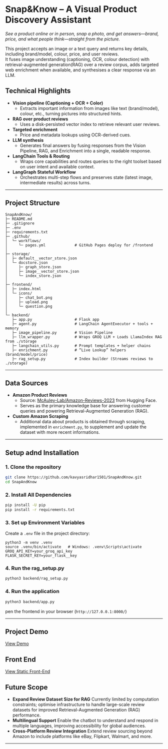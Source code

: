 # Snap&Know – A Visual Product Discovery Assistant

*See a product online or in person, snap a photo, and get answers—brand, price, and what people think—straight from the picture.*    

This project accepts an image or a text query and returns key details, including brand/model, colour, price, and user reviews.  
It fuses image understanding (captioning, OCR, colour detection) with retrieval-augmented generation(RAG) over a review corpus, adds targeted web enrichment when available, and synthesises a clear response via an LLM.

## Technical Highlights

- **Vision pipeline (Captioning + OCR + Color)**
  - Extracts important information from images like text (brand/model), colour, etc., turning pictures into structured hints.
- **RAG over product reviews**
  - Uses a disk-persisted vector index to retrieve relevant user reviews.
- **Targeted enrichment**
  - Price and metadata lookups using OCR-derived cues.
- **LLM synthesis**
  - Generates final answers by fusing responses from the Vision Pipeline, RAG, and Enrichment into a single, readable response.
- **LangChain Tools & Routing**
  - Wraps core capabilities and routes queries to the right toolset based on user intent and available context.
- **LangGraph Stateful Workflow**
  - Orchestrates multi-step flows and preserves state (latest image, intermediate results) across turns.

---

## Project Structure
```
SnapAndKnow/
├─ README.md
├─ .gitignore
├─ .env                        
├─ requirements.txt
├─ .github/
│  └─ workflows/
│     └─ pages.yml             # GitHub Pages deploy for /frontend
│
├─ storage/
│  ├─ default__vector_store.json
│  └─ docstore.json
│     ├─ graph_store.json
│     ├─ image__vector_store.json
│     └─ index_store.json
│
├─ frontend/
│  ├─ index.html               
│  └─ icons/
│     ├─ chat_bot.png
│     ├─ upload.png
│     └─ question.png
│
└─ backend/
   ├─ app.py                   # Flask app
   ├─ agent.py                 # LangChain AgentExecutor + tools + memory
   ├─ image_pipeline.py        # Vision Pipeline
   ├─ llm_wrapper.py           # Wraps GROQ LLM + Loads LlamaIndex RAG from ./storage
   ├─ langchain_utils.py       # Prompt templates + helper chains
   ├─ enrichment.py            # “Live Lookup” helpers (brand/model/price)
   ├─ rag_setup.py             # Index builder (Streams reviews to ./storage)

```

---
## Data Sources
- **Amazon Product Reviews**  
  - Source: [McAuley-Lab/Amazon-Reviews-2023](https://huggingface.co/datasets/McAuley-Lab/Amazon-Reviews-2023) from Hugging Face.  
  - Serves as the primary knowledge base for answering customer queries and powering Retrieval-Augmented Generation (RAG).  
- **Custom Amazon Scraping**
  - Additional data about products is obtained through scraping, implemented in `enrichment.py`, to supplement and update the dataset with more recent informations.
---

## Setup adnd Installation
### 1. Clone the repository
```bash
git clone https://github.com/kavyasridhar1501/SnapAndKnow.git
cd SnapAndKnow
```

### 2. Install All Dependencies
```bash
pip install -U pip
pip install -r requirements.txt
```

### 3. Set up Environment Variables
Create a `.env` file in the project directory:
```
python3 -m venv .venv
source .venv/bin/activate   # Windows: .venv\Scripts\activate
GROQ_API_KEY=your_groq_api_key
FLASK_SECRET_KEY=your_flask__key
```

### 4. Run the rag_setup.py
```bash
python3 backend/rag_setup.py
```

### 4. Run the application
```bash
python3 backend/app.py
```
pen the frontend in your browser (`http://127.0.0.1:8000/`)

---

## Project Demo
[View Demo](Demo.mp4)

## Front End 
[View Static Front-End](https://kavyasridhar1501.github.io/SnapAndKnow/)


## Future Scope  
- **Expand Review Dataset Size for RAG**
  Currently limited by computation constraints; optimise infrastructure to handle large-scale review datasets for improved Retrieval-Augmented Generation (RAG) performance.  
- **Multilingual Support**
  Enable the chatbot to understand and respond in multiple languages, improving accessibility for global audiences.  
- **Cross-Platform Review Integration**
  Extend review sourcing beyond Amazon to include platforms like eBay, Flipkart, Walmart, and more.
---
